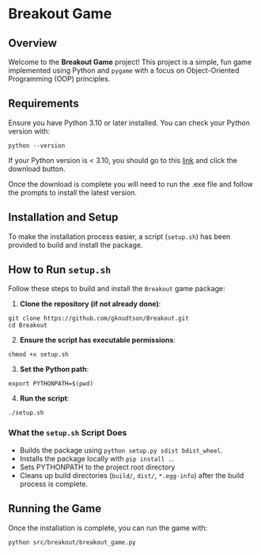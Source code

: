 
# Breakout Game

## Overview
Welcome to the **Breakout Game** project! This project is a simple, fun game implemented using Python and `pygame` with a focus on Object-Oriented Programming (OOP) principles.

## Requirements
Ensure you have Python 3.10 or later installed. You can check your Python version with:
```
python --version
```
If your Python version is < 3.10, you should go to this [link](https://www.python.org/downloads/) and click the download button.

Once the download is complete you will need to run the .exe file and follow the prompts to install the latest version. 

## Installation and Setup
To make the installation process easier, a script (`setup.sh`) has been provided to build and install the package.

## How to Run `setup.sh`
Follow these steps to build and install the `Breakout` game package:

1. **Clone the repository (if not already done)**:
```
git clone https://github.com/gknudtson/Breakout.git
cd Breakout
```

2. **Ensure the script has executable permissions**:
```
chmod +x setup.sh
```

3. **Set the Python path**:
```
export PYTHONPATH=$(pwd)
```

4. **Run the script**:
```
./setup.sh
```

### What the `setup.sh` Script Does
- Builds the package using `python setup.py sdist bdist_wheel`.
- Installs the package locally with `pip install .`.
- Sets PYTHONPATH to the project root directory
- Cleans up build directories (`build/`, `dist/`, `*.egg-info`) after the build process is complete.

## Running the Game
Once the installation is complete, you can run the game with:
```
python src/breakout/breakout_game.py
```
